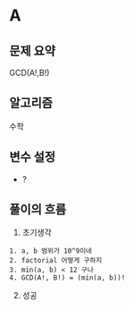 # A

## 문제 요약
GCD(A!,B!)

## 알고리즘
수학

## 변수 설정

- ?

## 풀이의 흐름

1. 초기생각

~~~~
1. a, b 범위가 10^9이네
2. factorial 어떻게 구하지
3. min(a, b) < 12 구나
4. GCD(A!, B!) = (min(a, b))!
~~~~

2. 성공